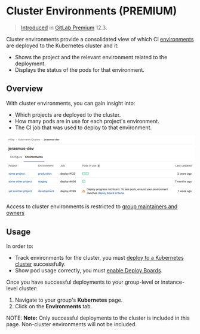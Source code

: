 # Cluster Environments **(PREMIUM)**

> [Introduced](https://gitlab.com/gitlab-org/gitlab/issues/13392) in [GitLab Premium](https://about.gitlab.com/pricing/) 12.3.

Cluster environments provide a consolidated view of which CI [environments](../../ci/environments.md) are
deployed to the Kubernetes cluster and it:

- Shows the project and the relevant environment related to the deployment.
- Displays the status of the pods for that environment.

## Overview

With cluster environments, you can gain insight into:

- Which projects are deployed to the cluster.
- How many pods are in use for each project's environment.
- The CI job that was used to deploy to that environment.

![Cluster environments page](img/cluster_environments_table_v12_3.png)

Access to cluster environments is restricted to [group maintainers and
owners](../permissions.md#group-members-permissions)

## Usage

In order to:

- Track environments for the cluster, you must
  [deploy to a Kubernetes cluster](../project/clusters/index.md#deploying-to-a-kubernetes-cluster)
  successfully.
- Show pod usage correctly, you must
  [enable Deploy Boards](../project/deploy_boards.md#enabling-deploy-boards).

Once you have successful deployments to your group-level or instance-level cluster:

1. Navigate to your group's **Kubernetes** page.
1. Click on the **Environments** tab.

NOTE: **Note:**
Only successful deployments to the cluster is included in this page.
Non-cluster environments will not be included.
